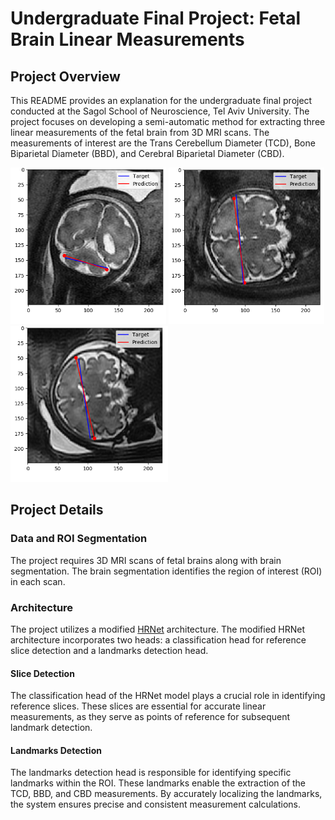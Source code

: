 # Undergraduate Final Project: Fetal Brain Linear Measurements

## Project Overview

This README provides an explanation for the undergraduate final project conducted at the Sagol School of Neuroscience,
Tel Aviv University. 
The project focuses on developing a semi-automatic method for extracting three linear measurements of the 
fetal brain from 3D MRI scans. The measurements of interest are the Trans Cerebellum Diameter (TCD), 
Bone Biparietal Diameter (BBD), and Cerebral Biparietal Diameter (CBD). 

<img src="figures/TCD.png" alt="TCD" title="TCD" height=250> <img src="figures/BBD.png" alt="BBD" title="BBD" height=250> <img src="figures/CBD.png" alt="CBD" title="CBD" height=250>

## Project Details

### Data and ROI Segmentation
The project requires 3D MRI scans of fetal brains along with brain segmentation.
The brain segmentation identifies the region of interest (ROI) in each scan.

### Architecture
The project utilizes a modified [HRNet](https://arxiv.org/abs/1908.07919) architecture.
The modified HRNet architecture incorporates two heads: a classification head for reference slice detection and
a landmarks detection head.

#### Slice Detection
The classification head of the HRNet model plays a crucial role in identifying reference slices.
These slices are essential for accurate linear measurements,
as they serve as points of reference for subsequent landmark detection.

#### Landmarks Detection
The landmarks detection head is responsible for identifying specific landmarks within the ROI.
These landmarks enable the extraction of the TCD, BBD, and CBD measurements.
By accurately localizing the landmarks, the system ensures precise and consistent measurement calculations.

